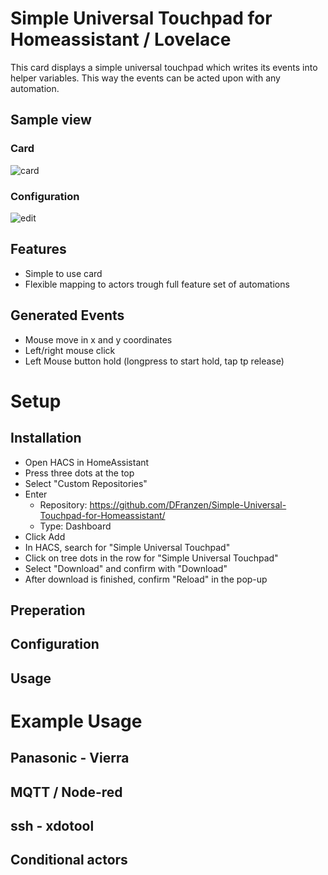 # Simple Universal Touchpad for Homeassistant / Lovelace
This card displays a simple universal touchpad which writes its events into helper variables. This way the events can be acted upon with any automation.

## Sample view
### Card
![card](https://github.com/user-attachments/assets/793eecfe-1c6e-4898-ab20-1a30e0743871)
### Configuration
![edit](https://github.com/user-attachments/assets/3448b2f4-05cd-4bc6-9193-026b2cd87886)

## Features
- Simple to use card
- Flexible mapping to actors trough full feature set of automations

## Generated Events
- Mouse move in x and y coordinates
- Left/right mouse click
- Left Mouse button hold (longpress to start hold, tap tp release)


# Setup
## Installation
- Open HACS in HomeAssistant
- Press three dots at the top
- Select "Custom Repositories"
- Enter 
  - Repository: https://github.com/DFranzen/Simple-Universal-Touchpad-for-Homeassistant/
  - Type: Dashboard
- Click Add
- In HACS, search for "Simple Universal Touchpad"
- Click on tree dots in the row for "Simple Universal Touchpad"
- Select "Download" and confirm with "Download"
- After download is finished, confirm "Reload" in the pop-up
## Preperation
## Configuration
## Usage

# Example Usage
## Panasonic - Vierra
## MQTT / Node-red
## ssh - xdotool
## Conditional actors
